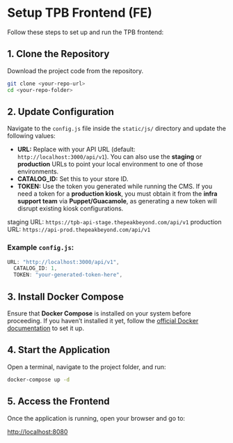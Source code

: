 # Setup TPB Frontend (FE)

Follow these steps to set up and run the TPB frontend:

## 1. Clone the Repository
Download the project code from the repository.

```sh
git clone <your-repo-url>
cd <your-repo-folder>
```

## 2. Update Configuration
Navigate to the `config.js` file inside the `static/js/` directory and update the following values:

- **URL:** Replace with your API URL (default: `http://localhost:3000/api/v1`). You can also use the **staging** or **production** URLs to point your local environment to one of those environments.
- **CATALOG_ID:** Set this to your store ID.
- **TOKEN:** Use the token you generated while running the CMS. If you need a token for a **production kiosk**, you must obtain it from the **infra support team** via **Puppet/Guacamole**, as generating a new token will disrupt existing kiosk configurations.

staging URL: `https://tpb-api-stage.thepeakbeyond.com/api/v1`
production URL: `https://api-prod.thepeakbeyond.com/api/v1`

### Example `config.js`:
```js
URL: "http://localhost:3000/api/v1",
  CATALOG_ID: 1,
  TOKEN: "your-generated-token-here",
```

## 3. Install Docker Compose
Ensure that **Docker Compose** is installed on your system before proceeding. If you haven’t installed it yet, follow the [official Docker documentation](https://docs.docker.com/compose/install/) to set it up.

## 4. Start the Application
Open a terminal, navigate to the project folder, and run:

```sh
docker-compose up -d
```

## 5. Access the Frontend
Once the application is running, open your browser and go to:

[http://localhost:8080](http://localhost:8080)
